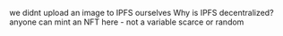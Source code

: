 we didnt upload an image to IPFS ourselves
Why is IPFS decentralized?
anyone can mint an NFT here - not a variable scarce or random
